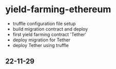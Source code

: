 # yield-farming-ethereum


- truffle configuration file setup
- build migration contract and deploy
- first yield farming contract 'Tether'
- deploy migration for Tether
- deploy Tether using truffle


## 22-11-29


